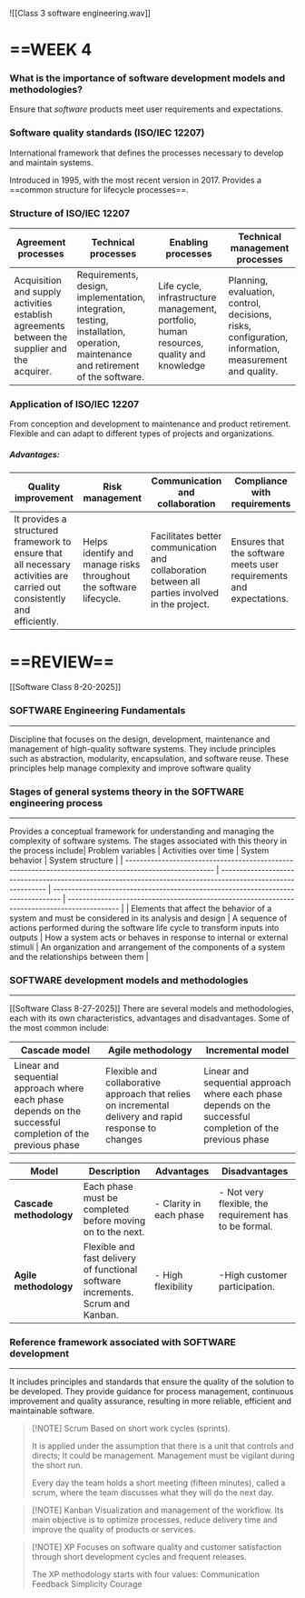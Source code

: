 ![[Class 3 software engineering.wav]]
# ==WEEK 4

### What is the importance of software development models and methodologies?

Ensure that _software_ products meet user requirements and expectations.

### Software quality standards (ISO/IEC 12207)

International framework that defines the processes necessary to develop and maintain systems.

Introduced in 1995, with the most recent version in 2017. Provides a ==common structure for lifecycle processes==.

### Structure of ISO/IEC 12207

| Agreement processes | Technical processes | Enabling processes | Technical management processes |
| ------------------------------------------------------------------------------------------------- | ------------------------------------------------------------------------------------------------------------------------ | ------------------------------------------------------------------------------------------- | -------------------------------------------------------------------------------------------------------- |
| Acquisition and supply activities establish agreements between the supplier and the acquirer. | Requirements, design, implementation, integration, testing, installation, operation, maintenance and retirement of the software. | Life cycle, infrastructure management, portfolio, human resources, quality and knowledge | Planning, evaluation, control, decisions, risks, configuration, information, measurement and quality. |
### Application of ISO/IEC 12207

From conception and development to maintenance and product retirement. Flexible and can adapt to different types of projects and organizations.

##### Advantages:

| Quality improvement | Risk management | Communication and collaboration | Compliance with requirements |
| --------------------------------------------------------------------------------------------------------------------------------- | ------------------------------------------------------------------------------------ | -------------------------------------------------------------------------------------------------- | ------------------------------------------------------------------------------- |
| It provides a structured framework to ensure that all necessary activities are carried out consistently and efficiently. | Helps identify and manage risks throughout the software lifecycle. | Facilitates better communication and collaboration between all parties involved in the project. | Ensures that the software meets user requirements and expectations. |
# ==REVIEW==
[[Software Class 8-20-2025]]
### SOFTWARE Engineering Fundamentals
---
Discipline that focuses on the design, development, maintenance and management of high-quality software systems. They include principles such as abstraction, modularity, encapsulation, and software reuse. These principles help manage complexity and improve software quality
### Stages of general systems theory in the SOFTWARE engineering process
---
Provides a conceptual framework for understanding and managing the complexity of software systems. The stages associated with this theory in the process include| Problem variables | Activities over time | System behavior | System structure |
| ------------------------------------------------------------------------------------------------------ | ------------------------------------------------------------------------------------------------------------ | -------------------------------------------------------------------------------- | -------------------------------------------------------------------------------------------- |
| Elements that affect the behavior of a system and must be considered in its analysis and design | A sequence of actions performed during the software life cycle to transform inputs into outputs | How a system acts or behaves in response to internal or external stimuli | An organization and arrangement of the components of a system and the relationships between them |

### SOFTWARE development models and methodologies
---
[[Software Class 8-27-2025]]
There are several models and methodologies, each with its own characteristics, advantages and disadvantages. Some of the most common include:

| Cascade model | Agile methodology | Incremental model |
| -------------------------------------------------------------------------------------------------- | --------------------------------------------------------------------------------------------------------- | -------------------------------------------------------------------------------------------------- |
| Linear and sequential approach where each phase depends on the successful completion of the previous phase | Flexible and collaborative approach that relies on incremental delivery and rapid response to changes | Linear and sequential approach where each phase depends on the successful completion of the previous phase |

| Model | Description | Advantages | Disadvantages |
| --------------------------- | ------------------------------------------------------------------------------- | ------------------------------------------------------------------------------------------------------ | ---------------------------------------------------------------------------------------------------------------------------------------- |
| **Cascade methodology** | Each phase must be completed before moving on to the next.                          | - Clarity in each phase | - Not very flexible, the requirement has to be formal.                                                                                  |
| **Agile methodology** | Flexible and fast delivery of functional software increments. Scrum and Kanban. | - High flexibility | -High customer participation.                                                                                                         || **Incremental methodology** | Sequential model, developed in stages.                                  | - Define requirements and incremental power. It is used in fast software, giving system improvements | -Having no limit, it will not reach an end. Improvement increments; the second increment could not work, having to start from scratch |

### Reference framework associated with SOFTWARE development
---
It includes principles and standards that ensure the quality of the solution to be developed. They provide guidance for process management, continuous improvement and quality assurance, resulting in more reliable, efficient and maintainable software.


> [!NOTE] Scrum
> Based on short work cycles (sprints).
> 
> It is applied under the assumption that there is a unit that controls and directs; It could be management. Management must be vigilant during the short run.
>
> Every day the team holds a short meeting (fifteen minutes), called a scrum, where the team discusses what they will do the next day.


> [!NOTE] Kanban
> Visualization and management of the workflow. Its main objective is to optimize processes, reduce delivery time and improve the quality of products or services.


> [!NOTE] XP
> Focuses on software quality and customer satisfaction through short development cycles and frequent releases.
> 
> The XP methodology starts with four values:
> Communication
> Feedback
> Simplicity
> Courage